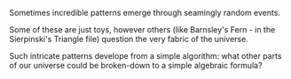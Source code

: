 Sometimes incredible patterns emerge through seamingly random events.

Some of these are just toys, however others (like Barnsley's Fern - in the Sierpinski's Triangle file) question the very fabric of the universe. 

Such intricate patterns develope from a simple algorithm: what other parts of our universe could be broken-down to a simple algebraic formula?    
